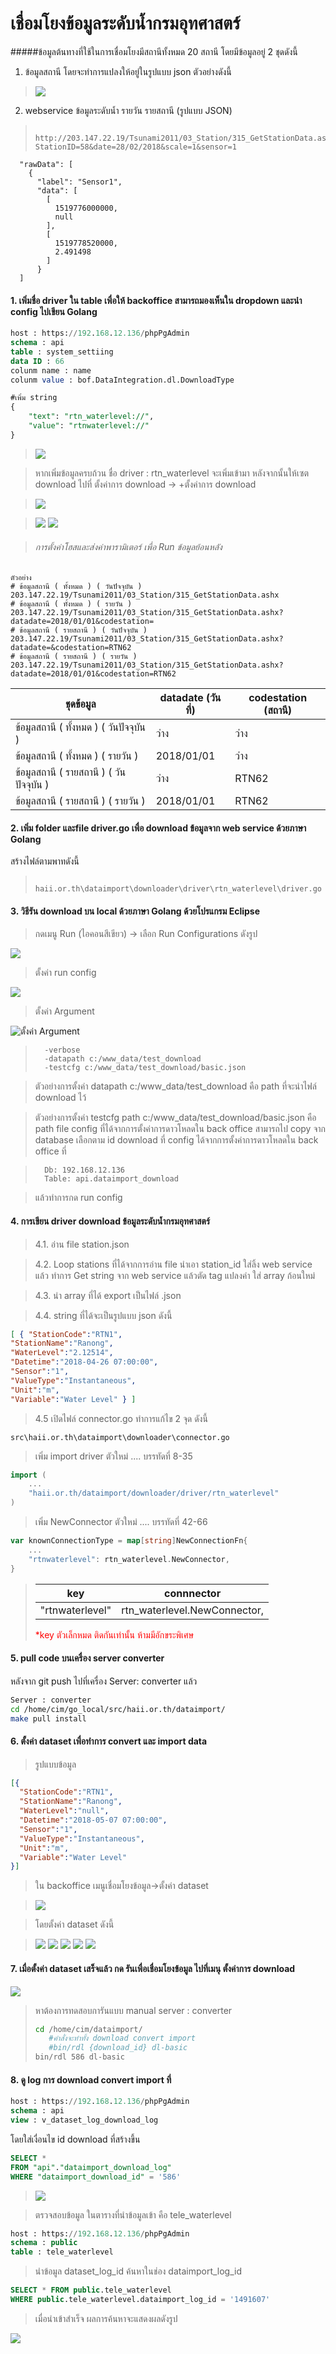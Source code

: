 # เชื่อมโยงข้อมูลระดับน้ำกรมอุทศาสตร์
#####ข้อมูลต้นทางที่ใช้ในการเชื่อมโยงมีสถานีทั้งหมด 20 สถานี โดยมีข้อมูลอยู่ 2 ชุดดังนี้

1. ข้อมูลสถานี โดยจะทำการแปลงให้อยู่ในรูปแบบ json ตัวอย่างดังนี้
> ![](assets/station.jpg)
2. webservice ข้อมูลระดับน้ำ รายวัน รายสถานี (รูปแบบ JSON)
>```
>  http://203.147.22.19/Tsunami2011/03_Station/315_GetStationData.ashx?StationID=58&date=28/02/2018&scale=1&sensor=1
>```
```่ JSON
  "rawData": [
    {
      "label": "Sensor1",
      "data": [
        [
          1519776000000,
          null
        ],
        [
          1519778520000,
          2.491498
        ]
      }
  ]
```

#### 1. เพิ่มชื่อ driver ใน table เพื่อให้ backoffice สามารถมองเห็นใน dropdown และนำ config ไปเขียน Golang

```sql
host : https://192.168.12.136/phpPgAdmin
schema : api
table : system_settiing
data ID : 66
colunm name : name
colunm value : bof.DataIntegration.dl.DownloadType

#เพิ่ม string
{
    "text": "rtn_waterlevel://",
    "value": "rtnwaterlevel://"
}
```
> ![](assets/markdown-img-paste-20180507103355447.png)

>หากเพิ่มข้อมูลครบถ้วน ชื่อ driver : rtn_waterlevel จะเพิ่มเข้ามา
>หลังจากนั้นให้เซต download ไปที่ ตั้งค่าการ download -> +ตั้งค่าการ download

> ![](assets/markdown-img-paste-20180507103239825.png)

>![](assets/markdown-img-paste-20180508094503794.png)
 ![](assets/markdown-img-paste-20180508094517990.png)

 >###### การตั้งค่าโฮสและส่งค่าพารามิเตอร์ เพื่อ Run ข้อมูลย้อนหลัง

 ```
 ตัวอย่าง
 # ข้อมูลสถานี ( ทั้งหมด ) ( วันปัจจุบัน )
 203.147.22.19/Tsunami2011/03_Station/315_GetStationData.ashx
 # ข้อมูลสถานี ( ทั้งหมด ) ( รายวัน )
 203.147.22.19/Tsunami2011/03_Station/315_GetStationData.ashx?datadate=2018/01/01&codestation=
 # ข้อมูลสถานี ( รายสถานี ) ( วันปัจจุบัน )
 203.147.22.19/Tsunami2011/03_Station/315_GetStationData.ashx?datadate=&codestation=RTN62
 # ข้อมูลสถานี ( รายสถานี ) ( รายวัน )
 203.147.22.19/Tsunami2011/03_Station/315_GetStationData.ashx?datadate=2018/01/01&codestation=RTN62
 ```

 ชุดข้อมูล | datadate (วันที่) | codestation (สถานี)
 --------- | ------------ | -------------
 ข้อมูลสถานี ( ทั้งหมด ) ( วันปัจจุบัน )  | ว่าง  | ว่าง
 ข้อมูลสถานี ( ทั้งหมด ) ( รายวัน )  | 2018/01/01  | ว่าง
 ข้อมูลสถานี ( รายสถานี ) ( วันปัจจุบัน )  | ว่าง  | RTN62
 ข้อมูลสถานี ( รายสถานี ) ( รายวัน )  | 2018/01/01  | RTN62


#### 2.  เพิ่ม folder และfile driver.go เพื่อ download ข้อมูลจาก web service ด้วยภาษา Golang
สร้างไฟล์ตามพาทดังนี้
>```
>  haii.or.th\dataimport\downloader\driver\rtn_waterlevel\driver.go
>```

#### 3. วิธีรัน download บน local ด้วยภาษา Golang ด้วยโปรแกรม Eclipse
>กดเมนู Run (ไอคอนสีเขียว) -> เลือก Run Configurations ดังรูป

![](assets/markdown-img-paste-20180503135439651.png)

>  ตั้งค่า run config

![](assets/markdown-img-paste-20180503135847790.png)

>  ตั้งค่า Argument

  ![ตั้งค่า Argument](assets/set_argument.jpg)
> 		-verbose
> 		-datapath c:/www_data/test_download
> 		-testcfg c:/www_data/test_download/basic.json

> ตัวอย่างการตั้งค่า datapath c:/www_data/test_download คือ path ที่จะนำไฟล์ download ไว้

> ตัวอย่างการตั้งค่า testcfg path c:/www_data/test_download/basic.json คือ path file config ที่ได้จากการตั้งค่าการดาวโหลดใน back office สามารถไป copy จาก database เลือกตาม id download ที่ config ได้จากการตั้งค่าการดาวโหลดใน back office ที่

> 		Db: 192.168.12.136
> 		Table: api.dataimport_download

> แล้วทำการกด run config

#### 4. การเขียน driver download ข้อมูลระดับน้ำกรมอุทศาสตร์
> 4.1. อ่าน file station.json

> 4.2. Loop stations ที่ได้จากการอ่าน file นำเอา station_id ใส่ลิ้ง web service แล้ว ทำการ Get string จาก web service แล้วตัด tag แปลงค่า ใส่ array ก้อนใหม่

> 4.3. นำ array ที่ได้ export เป็นไฟล์ .json

> 4.4. string ที่ได้จะเป็นรูปแบบ json ดังนี้

```json
[ { "StationCode":"RTN1",  
"StationName":"Ranong",  
"WaterLevel":"2.12514",   	
"Datetime":"2018-04-26 07:00:00",  
"Sensor":"1",   	
"ValueType":"Instantaneous",   	
"Unit":"m",  
"Variable":"Water Level" } ]
```
> 4.5 เปิดไฟล์ connector.go  ทำการแก้ไข 2 จุด ดังนี้

```
src\haii.or.th\dataimport\downloader\connector.go
```

> เพิ่ม import driver ตัวใหม่ .... บรรทัดที่ 8-35
```go
import (
	...
	"haii.or.th/dataimport/downloader/driver/rtn_waterlevel"
)
```
> เพิ่ม NewConnector ตัวใหม่ .... บรรทัดที่ 42-66
```go
var knownConnectionType = map[string]NewConnectionFn{
	...
	"rtnwaterlevel": rtn_waterlevel.NewConnector,
}
```
> key | connnector
>------------ | -------------
>"rtnwaterlevel" | rtn_waterlevel.NewConnector,
><span style="color:red">\*key ตัวเล็กหมด ติดกันเท่านั้น ห้ามมีอักขระพิเศษ</span>

#### 5. pull code บนเครื่อง server converter
หลังจาก git push ไปที่เครื่อง Server: converter แล้ว

```sh
Server : converter
cd /home/cim/go_local/src/haii.or.th/dataimport/
make pull install
```

#### 6. ตั้งค่า dataset เพื่อทำการ convert และ import data

 >รูปแบบข้อมูล

 ```json
 [{
   "StationCode":"RTN1",
   "StationName":"Ranong",
   "WaterLevel":"null",
   "Datetime":"2018-05-07 07:00:00",
   "Sensor":"1",
   "ValueType":"Instantaneous",
   "Unit":"m",
   "Variable":"Water Level"
 }]
 ```

 >ใน backoffice เมนูเชื่อมโยงข้อมูล->ตั้งค่า dataset

 > ![](assets/markdown-img-paste-2018050710442848.png)

> โดยตั้งค่า dataset ดังนี้

> ![](assets/markdown-img-paste-20180507154240602.png)
 ![](assets/markdown-img-paste-20180507154255920.png)
 ![](assets/markdown-img-paste-20180507154314761.png)
 ![](assets/markdown-img-paste-20180507154330287.png)
 ![](assets/markdown-img-paste-2018050715435370.png)

#### 7. เมื่อตั้งค่า dataset เสร็จแล้ว กด รันเพื่อเชื่อมโยงข้อมูล ไปที่เมนุ ตั้งค่าการ download

![](assets/markdown-img-paste-20180507105314320.png)

 > หาต้องการทดสอบการันแบบ manual server : converter
 > ```sh
 > cd /home/cim/dataimport/
 >    #คำสั่งจะทำทั้ง download convert import
 >    #bin/rdl {download_id} dl-basic
 > bin/rdl 586 dl-basic
 > ```

#### 8. ดู log การ download convert import ที่

 ```sql
 host : https://192.168.12.136/phpPgAdmin
 schema : api
 view : v_dataset_log_download_log
 ```
 โดยใส่เงื่อนไข id download ที่สร้างขึ้น

 ```sql
 SELECT *
 FROM "api"."dataimport_download_log"
 WHERE "dataimport_download_id" = '586'
 ```
 > ![](assets/markdown-img-paste-20180507110243200.png)

 >ตรวจสอบข้อมูล ในตารางที่นำข้อมูลเข้า คือ tele_waterlevel
 ```sql
 host : https://192.168.12.136/phpPgAdmin
 schema : public
 table : tele_waterlevel
 ```
 >นำข้อมูล dataset_log_id ค้นหาในช่อง dataimport_log_id
 ```sql
 SELECT * FROM public.tele_waterlevel
 WHERE public.tele_waterlevel.dataimport_log_id = '1491607'
 ```
 >เมื่อนำเข้าสำเร็จ ผลการค้นหาจะแสดงผลดังรูป
 >
![](assets/markdown-img-paste-20180507110956437.png)
